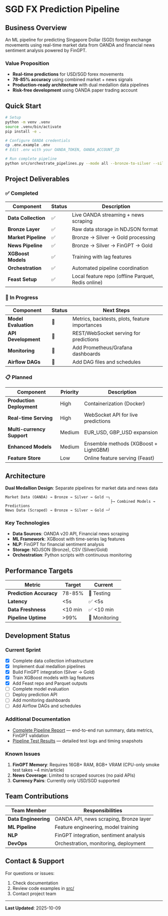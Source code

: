 # SGD FX Prediction Pipeline

## Business Overview

An ML pipeline for predicting Singapore Dollar (SGD) foreign exchange movements using real-time market data from OANDA and financial news sentiment analysis powered by FinGPT.

### Value Proposition

- **Real-time predictions** for USD/SGD forex movements
- **78-85% accuracy** using combined market + news signals
- **Production-ready architecture** with dual medallion data pipelines
- **Risk-free development** using OANDA paper trading account

## Quick Start

```bash
# Setup
python -m venv .venv
source .venv/bin/activate
pip install -e .

# Configure OANDA credentials
cp .env.example .env
# Edit .env with your OANDA_TOKEN, OANDA_ACCOUNT_ID

# Run complete pipeline
python src/orchestrate_pipelines.py --mode all --bronze-to-silver --silver-to-gold --train-models
```

## Project Deliverables

### ✅ Completed

| Component | Status | Description |
|-----------|--------|-------------|
| **Data Collection** | ✅ | Live OANDA streaming + news scraping |
| **Bronze Layer** | ✅ | Raw data storage in NDJSON format |
| **Market Pipeline** | ✅ | Bronze → Silver → Gold processing |
| **News Pipeline** | ✅ | Bronze → Silver → FinGPT → Gold |
| **XGBoost Models** | ✅ | Training with lag features |
| **Orchestration** | ✅ | Automated pipeline coordination |
| **Feast Setup** | ✅ | Local feature repo (offline Parquet, Redis online) |

### 🚧 In Progress

| Component | Status | Next Steps |
|-----------|--------|------------|
| **Model Evaluation** | 🚧 | Metrics, backtests, plots, feature importances |
| **API Development** | 🚧 | REST/WebSocket serving for predictions |
| **Monitoring** | 🚧 | Add Prometheus/Grafana dashboards |
| **Airflow DAGs** | 🚧 | Add DAG files and schedules |

### 📋 Planned

| Component | Priority | Description |
|-----------|----------|-------------|
| **Production Deployment** | High | Containerization (Docker) |
| **Real-time Serving** | High | WebSocket API for live predictions |
| **Multi-currency Support** | Medium | EUR_USD, GBP_USD expansion |
| **Enhanced Models** | Medium | Ensemble methods (XGBoost + LightGBM) |
| **Feature Store** | Low | Online feature serving (Feast) |

## Architecture

**Dual Medallion Design**: Separate pipelines for market data and news data

```
Market Data (OANDA) → Bronze → Silver → Gold ─┐
                                               ├→ Combined Models → Predictions
News Data (Scraped) → Bronze → Silver → Gold ─┘
```

### Key Technologies

- **Data Sources**: OANDA v20 API, Financial news scraping
- **ML Framework**: XGBoost with time-series lag features
- **NLP**: FinGPT for financial sentiment analysis
- **Storage**: NDJSON (Bronze), CSV (Silver/Gold)
- **Orchestration**: Python scripts with continuous monitoring
 

## Performance Targets

| Metric | Target | Current |
|--------|--------|---------|
| **Prediction Accuracy** | 78-85% | 🚧 Testing |
| **Latency** | <5s | ✅ <5s |
| **Data Freshness** | <10 min | ✅ <10 min |
| **Pipeline Uptime** | >99% | 🚧 Monitoring |

## Development Status

### Current Sprint

- [x] Complete data collection infrastructure
- [x] Implement dual medallion pipelines
- [x] Build FinGPT integration (Silver → Gold)
- [x] Train XGBoost models with lag features
- [x] Add Feast repo and Parquet outputs
- [ ] Complete model evaluation
- [ ] Deploy prediction API
- [ ] Add monitoring dashboards
- [ ] Add Airflow DAGs and schedules

### Additional Documentation

- [Complete Pipeline Report](COMPLETE_PIPELINE_REPORT.md) — end-to-end run summary, data metrics, FinGPT validation
- [Pipeline Test Results](PIPELINE_TEST_RESULTS.md) — detailed test logs and timing snapshots

### Known Issues

1. **FinGPT Memory**: Requires 16GB+ RAM, 8GB+ VRAM (CPU-only smoke test takes ~4 min/article)
2. **News Coverage**: Limited to scraped sources (no paid APIs)
3. **Currency Pairs**: Currently only USD/SGD supported

## Team Contributions

| Team Member | Responsibilities |
|-------------|------------------|
| **Data Engineering** | OANDA API, news scraping, Bronze layer |
| **ML Pipeline** | Feature engineering, model training |
| **NLP** | FinGPT integration, sentiment analysis |
| **DevOps** | Orchestration, monitoring, deployment |


## Contact & Support

For questions or issues:
1. Check documentation
2. Review code examples in [src/](src/)
3. Contact project team

---

**Last Updated**: 2025-10-09
